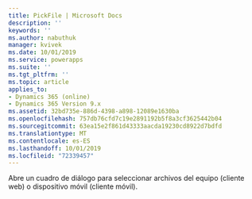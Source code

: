 ```yaml
---
title: PickFile | Microsoft Docs
description: ''
keywords: ''
ms.author: nabuthuk
manager: kvivek
ms.date: 10/01/2019
ms.service: powerapps
ms.suite: ''
ms.tgt_pltfrm: ''
ms.topic: article
applies_to:
- Dynamics 365 (online)
- Dynamics 365 Version 9.x
ms.assetid: 32bd735e-886d-4398-a898-12089e1630ba
ms.openlocfilehash: 757db76cfd7c19e2891192b5f8a3cf3625442b04
ms.sourcegitcommit: 63ea15e2f861d43333aacda19230cd8922d7bdfd
ms.translationtype: MT
ms.contentlocale: es-ES
ms.lasthandoff: 10/01/2019
ms.locfileid: "72339457"
---
```

Abre un cuadro de diálogo para seleccionar archivos del equipo (cliente web) o dispositivo móvil (cliente móvil).
